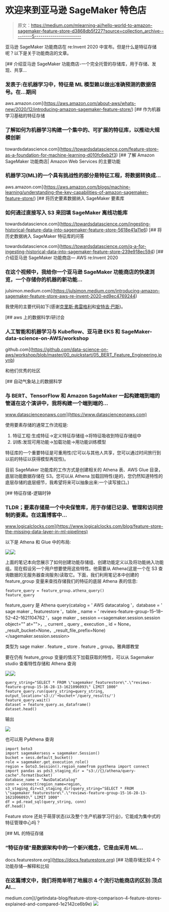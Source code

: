 # 欢迎来到亚马逊 SageMaker 特色店

> 原文：<https://medium.com/mlearning-ai/hello-world-to-amazon-sagemaker-feature-store-d3868db5f227?source=collection_archive---------5----------------------->

亚马逊 SageMaker 功能商店在 re:Invent 2020 中宣布。但是什么是特征存储呢？以下是关于功能商店的文章。

[](https://aws.amazon.com/about-aws/whats-new/2020/12/introducing-amazon-sagemaker-feature-store/) [## 介绍亚马逊 SageMaker 功能商店-一个完全托管的存储库，用于存储、发现、共享…

### 发表于:在机器学习中，特征是 ML 模型赖以做出准确预测的数据信号。在…期间

aws.amazon.com](https://aws.amazon.com/about-aws/whats-new/2020/12/introducing-amazon-sagemaker-feature-store/) [](https://towardsdatascience.com/feature-store-as-a-foundation-for-machine-learning-d010fc6eb2f3) [## 作为机器学习基础的特征存储

### 了解如何为机器学习构建一个集中的、可扩展的特征库，以推动大规模创新

towardsdatascience.com](https://towardsdatascience.com/feature-store-as-a-foundation-for-machine-learning-d010fc6eb2f3) [](https://aws.amazon.com/blogs/machine-learning/understanding-the-key-capabilities-of-amazon-sagemaker-feature-store/) [## 了解 Amazon SageMaker 功能商店| Amazon Web Services 的主要功能

### 机器学习(ML)的一个具有挑战性的部分是特征工程，将数据转换成…

aws.amazon.com](https://aws.amazon.com/blogs/machine-learning/understanding-the-key-capabilities-of-amazon-sagemaker-feature-store/) [](https://towardsdatascience.com/ingesting-historical-feature-data-into-sagemaker-feature-store-5618e41a11e6) [## 将历史要素数据纳入 SageMaker 要素库

### 如何通过直接写入 S3 来回填 SageMaker 离线功能库

towardsdatascience.com](https://towardsdatascience.com/ingesting-historical-feature-data-into-sagemaker-feature-store-5618e41a11e6) [](https://towardsdatascience.com/q-a-for-ingesting-historical-data-into-sagemaker-feature-store-239e918ec594) [## 将历史数据纳入 SageMaker 特征库的问答

towardsdatascience.com](https://towardsdatascience.com/q-a-for-ingesting-historical-data-into-sagemaker-feature-store-239e918ec594)  [## 介绍亚马逊 SageMaker 功能商店— AWS re:Invent 2020

### 在这个视频中，我给你一个亚马逊 SageMaker 功能商店的快速浏览，一个存储你的机器的新功能…

julsimon.medium.com](https://julsimon.medium.com/introducing-amazon-sagemaker-feature-store-aws-re-invent-2020-ed9ec4769244) 

我使用的主要代码如下(感谢[克里斯·弗雷格利](https://medium.com/u/353ee16d2e35?source=post_page-----d3868db5f227--------------------------------)和[安特吉·巴斯](https://medium.com/u/50d070ecb8f5?source=post_page-----d3868db5f227--------------------------------))。

[](https://github.com/data-science-on-aws/workshop/blob/master/00_quickstart/05_BERT_Feature_Engineering.ipynb) [## aws 上的数据科学/研讨会

### 人工智能和机器学习与 Kubeflow、亚马逊 EKS 和 SageMaker-data-science-on-AWS/workshop

github.com](https://github.com/data-science-on-aws/workshop/blob/master/00_quickstart/05_BERT_Feature_Engineering.ipynb) 

和他们优秀的社区

[](https://www.datascienceonaws.com) [## 自动气象站上的数据科学

### 与 BERT、TensorFlow 和 Amazon SageMaker 一起构建端到端的管道在这个演讲中，我将构建一个端到端的…

www.datascienceonaws.com](https://www.datascienceonaws.com) 

使用要素存储的通常工作流程是:

1.  特征工程:生成特征->定义特征存储组->将特征吸收到特征存储组中
2.  训练:发现可用功能->加载功能->用功能训练模型

特征库的一个重要特征是可重用性(它可以与其他人共享，您可以通过时间旅行到以前的特征以获得模型再现性)。

目前 SageMaker 功能库的工作方式是创建相关的 Athena 表、AWS Glue 目录，底层功能数据存储在 S3。您可以从 Athena 加载回特性(是的，您仍然知道特性的底层存储的底层细节，我希望将来可以抽象出来:一个读写接口。)

[](https://www.logicalclocks.com/blog/feature-store-the-missing-data-layer-in-ml-pipelines) [## 特征存储-逻辑时钟

### TLDR；要素存储是一个中央保管库，用于存储已记录、管理和访问控制的要素。在这篇博客中…

www.logicalclocks.com](https://www.logicalclocks.com/blog/feature-store-the-missing-data-layer-in-ml-pipelines) 

以下是 Athena 和 Glue 中的布局:

![](img/3ee098726b51bfc8c74e0a1fe0bd760c.png)![](img/12157dd2da6ec849960b2c774320e267.png)

上面的笔记本向您展示了如何创建功能存储组、创建功能定义以及将功能纳入功能组。现在假设另一个用户想要使用这些特性。他需要从 Athena(这是一个在 S3 查询数据的无服务器查询服务)读取它。下面，我们利用笔记本中创建的 feature_group 变量来查找存储我们的特征的底层 Athena 表的信息:

```
feature_query = feature_group.athena_query()
feature_query
```

feature_query 是 Athena query(catalog = ' AWS datacatalog '，database = ' sage maker _ featurestore '，table _ name = ' reviews-feature-group-15–18–52–42–1621104762 '，sage maker _ session =<sagemaker.session.session object="" at="">，_ current _ query _ execution _ id = None，_result_bucket=None，_result_file_prefix=None)</sagemaker.session.session>

类型为 sage maker . feature _ store . feature _ group。雅典娜教堂

要在仍有 feature_group 变量的情况下加载获取的特性，可以从 Sagemaker studio 查看特性存储和 Athena 查询

![](img/a682f726aa59e72ee238e82e890d2942.png)![](img/0d38fae52f907f3e6826e834911eaebc.png)

```
query_string="SELECT * FROM \"sagemaker_featurestore\".\"reviews-feature-group-15-16-28-13-1621096093\" LIMIT 1000"
feature_query.run(query_string=query_string, output_location='s3://'+bucket+'/query_results/')
feature_query.wait()
dataset = feature_query.as_dataframe()
dataset.head()
```

输出

![](img/93721d23e24a92ba454b65149737ccff.png)

也可以用 PyAthena 查询

```
import boto3
import sagemakersess = sagemaker.Session()
bucket = sess.default_bucket()
role = sagemaker.get_execution_role()
region = boto3.Session().region_namefrom pyathena import connect
import pandas as pds3_staging_dir = "s3://{}/athena/query-cache".format(bucket)
database_name = "AwsDataCatalog"
conn = connect(region_name=region, s3_staging_dir=s3_staging_dir)query_string="SELECT * FROM \"sagemaker_featurestore\".\"reviews-feature-group-15-16-28-13-1621096093\" LIMIT 1000"
df = pd.read_sql(query_string, conn)
df.head()
```

Feature store 还处于萌芽状态(以及整个生产机器学习行业)，它能成为集中式的特征管理中心吗？

[](https://docs.featurestore.org) [## ML 的特征存储

### “特征存储”是数据架构中的一个新兴概念，它是由采用 ML…

docs.featurestore.org](https://docs.featurestore.org) [](/getindata-blog/feature-store-comparison-4-feature-stores-explained-and-compared-1e2142ce6b9e) [## 功能存储比较:4 个功能存储—解释和比较

### 在这篇博文中，我们将简单明了地展示 4 个流行功能商店的区别:顶点 AI…

medium.com](/getindata-blog/feature-store-comparison-4-feature-stores-explained-and-compared-1e2142ce6b9e) ![](img/a8e8395ba214168c4a24a8869afe0f65.png)